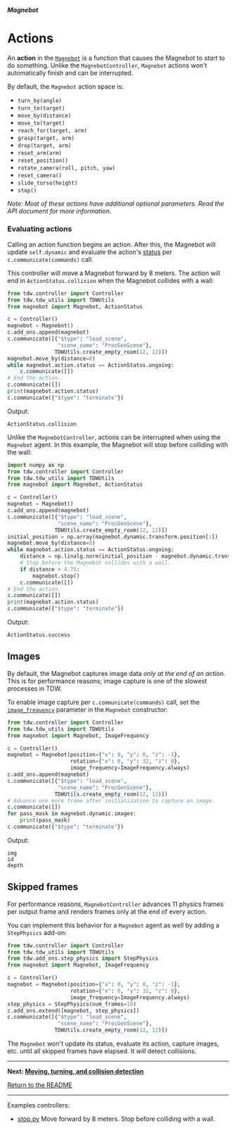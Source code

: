 ##### Magnebot

# Actions

An **action** in the [`Magnebot`](../../api/magnebot.md) is a function that causes the Magnebot to *start* to do something. Unlike the `MagnebotController`, `Magnebot` actions won't automatically finish and can be interrupted.

By default, the `Magnebot` action space is: 

- `turn_by(angle)`
- `turn_to(target)`
- `move_by(distance)`
- `move_to(target)`
- `reach_for(target, arm)`
- `grasp(target, arm)`
- `drop(target, arm)`
- `reset_arm(arm)`
- `reset_position()`
- `rotate_camera(roll, pitch, yaw)`
- `reset_camera()`
- `slide_torso(height)`
- `stop()`

*Note:  Most of these actions have additional optional parameters. Read the API document for more information.*

### Evaluating actions

Calling an action function begins an action. After this, the Magnebot will update `self.dynamic` and evaluate the action's [status](../../api/action_status.md) per `c.communicate(commands)` call.

This controller will move a Magnebot forward by 8 meters. The action will end in `ActionStatus.collision` when the Magnebot collides with a wall:

```python
from tdw.controller import Controller
from tdw.tdw_utils import TDWUtils
from magnebot import Magnebot, ActionStatus

c = Controller()
magnebot = Magnebot()
c.add_ons.append(magnebot)
c.communicate([{"$type": "load_scene",
                "scene_name": "ProcGenScene"},
               TDWUtils.create_empty_room(12, 12)])
magnebot.move_by(distance=8)
while magnebot.action.status == ActionStatus.ongoing:
    c.communicate([])
# End the action.
c.communicate([])
print(magnebot.action.status)
c.communicate({"$type": "terminate"})
```

Output:

```
ActionStatus.collision
```

Unlike the `MagnebotController`, actions can be interrupted when using the `Magnebot` agent. In this example, the Magnebot will stop before colliding with the wall:

```python
import numpy as np
from tdw.controller import Controller
from tdw.tdw_utils import TDWUtils
from magnebot import Magnebot, ActionStatus

c = Controller()
magnebot = Magnebot()
c.add_ons.append(magnebot)
c.communicate([{"$type": "load_scene",
                "scene_name": "ProcGenScene"},
               TDWUtils.create_empty_room(12, 12)])
initial_position = np.array(magnebot.dynamic.transform.position[:])
magnebot.move_by(distance=8)
while magnebot.action.status == ActionStatus.ongoing:
    distance = np.linalg.norm(initial_position - magnebot.dynamic.transform.position)
    # Stop before the Magnebot collides with a wall.
    if distance > 4.75:
        magnebot.stop()
    c.communicate([])
# End the action.
c.communicate([])
print(magnebot.action.status)
c.communicate({"$type": "terminate"})
```

Output:

```
ActionStatus.success
```

## Images

By default, the Magnebot captures image data *only at the end of an action*. This is for performance reasons; image capture is one of the slowest processes in TDW.

To enable image capture per `c.communicate(commands)` call, set the [`image_frequency`](../../api/image_frequency.md) parameter in the `Magnebot` constructor:

```python
from tdw.controller import Controller
from tdw.tdw_utils import TDWUtils
from magnebot import Magnebot, ImageFrequency

c = Controller()
magnebot = Magnebot(position={"x": 0, "y": 0, "z": -1},
                    rotation={"x": 0, "y": 32, "z": 0},
                    image_frequency=ImageFrequency.always)
c.add_ons.append(magnebot)
c.communicate([{"$type": "load_scene",
                "scene_name": "ProcGenScene"},
               TDWUtils.create_empty_room(12, 12)])
# Advance one more frame after initialization to capture an image.
c.communicate([])
for pass_mask in magnebot.dynamic.images:
    print(pass_mask)
c.communicate({"$type": "terminate"})
```

Output:

```
img
id
depth
```

## Skipped frames

For performance reasons, `MagnebotController` advances 11 physics frames per output frame and renders frames only at the end of every action.

You can implement this behavior for a `Magnebot` agent as well by adding a `StepPhysics` add-on:

```python
from tdw.controller import Controller
from tdw.tdw_utils import TDWUtils
from tdw.add_ons.step_physics import StepPhysics
from magnebot import Magnebot, ImageFrequency

c = Controller()
magnebot = Magnebot(position={"x": 0, "y": 0, "z": -1},
                    rotation={"x": 0, "y": 32, "z": 0},
                    image_frequency=ImageFrequency.always)
step_physics = StepPhysics(num_frames=10)
c.add_ons.extend([magnebot, step_physics])
c.communicate([{"$type": "load_scene",
                "scene_name": "ProcGenScene"},
               TDWUtils.create_empty_room(12, 12)])
```

The `Magnebot` won't update its status, evaluate its action, capture images, etc. until all skipped frames have elapsed. It *will* detect collisions.

***

**Next: [Moving, turning, and collision detection](movement.md)**

[Return to the README](../../../README.md)

***

Examples controllers:

- [stop.py](https://github.com/alters-mit/magnebot/blob/main/controllers/examples/magnebot/stop.py) Move forward by 8 meters. Stop before colliding with a wall.
